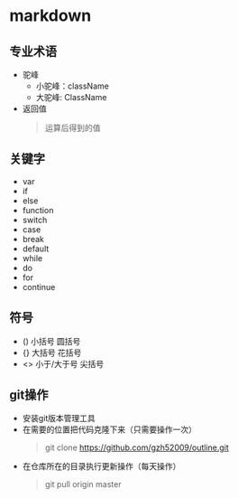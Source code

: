 # markdown

## 专业术语
* 驼峰
    * 小驼峰：className
    * 大驼峰: ClassName
* 返回值
    > 运算后得到的值

## 关键字
* var
* if
* else
* function
* switch
* case
* break
* default
* while
* do
* for
* continue

## 符号
* ()    小括号          圆括号
* {}    大括号          花括号
* <>    小于/大于号     尖括号

## git操作
* 安装git版本管理工具
* 在需要的位置把代码克隆下来（只需要操作一次）
    > git clone https://github.com/gzh52009/outline.git
* 在仓库所在的目录执行更新操作（每天操作）
    > git pull origin master